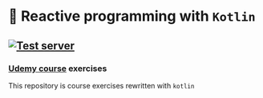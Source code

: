 # 🐸 Reactive programming with  `Kotlin`

## [![Test server](https://github.com/steklopod/reactive-kotlin-vanilla-examples/actions/workflows/test.yml/badge.svg)](https://github.com/steklopod/reactive-kotlin-vanilla-examples/actions/workflows/test.yml)

### [Udemy course](https://www.udemy.com/course/complete-java-reactive-programming/) exercises

This repository is course exercises rewritten with `kotlin`
